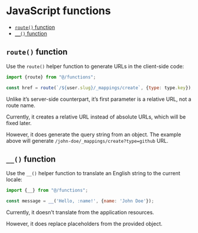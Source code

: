 # JavaScript functions

* [`route()` function](#route-function)
* [`__()` function](#-function)

## `route()` function

Use the `route()` helper function to generate URLs in the client-side code:

```jsx
import {route} from "@/functions";

const href = route(`/${user.slug}/_mappings/create`, {type: type.key});
```

Unlike it’s server-side counterpart, it’s first parameter is a relative URL, not a route name.

Currently, it creates a relative URL instead of absolute URLs, which will be fixed later.

However, it does generate the query string from an object. The example above will generate `/john-doe/_mappings/create?type=github` URL.

## `__()` function

Use the `__()` helper function to translate an English string to the current locale:

```jsx
import {__} from "@/functions";

const message = __('Hello, :name!', {name: 'John Doe'});
```

Currently, it doesn't translate from the application resources. 

However, it does replace placeholders from the provided object.
